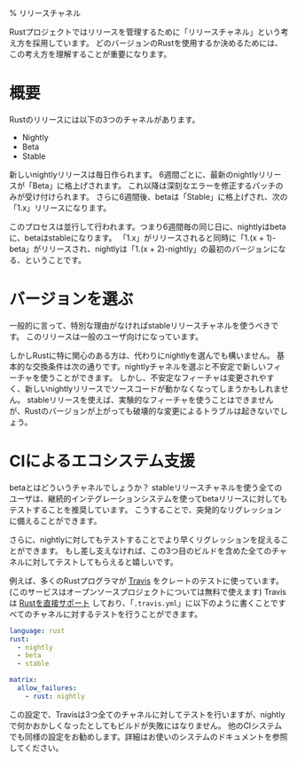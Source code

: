 % リリースチャネル
<!-- % Release Channels -->

<!-- The Rust project uses a concept called ‘release channels’ to manage releases. -->
<!-- It’s important to understand this process to choose which version of Rust -->
<!-- your project should use. -->
Rustプロジェクトではリリースを管理するために「リリースチャネル」という考え方を採用しています。
どのバージョンのRustを使用するか決めるためには、この考え方を理解することが重要になります。

<!-- # Overview -->
# 概要

<!-- There are three channels for Rust releases: -->
Rustのリリースには以下の3つのチャネルがあります。

* Nightly
* Beta
* Stable

<!-- New nightly releases are created once a day. Every six weeks, the latest -->
<!-- nightly release is promoted to ‘Beta’. At that point, it will only receive -->
<!-- patches to fix serious errors. Six weeks later, the beta is promoted to -->
<!-- ‘Stable’, and becomes the next release of `1.x`. -->
新しいnightlyリリースは毎日作られます。
6週間ごとに、最新のnightlyリリースが「Beta」に格上げされます。
これ以降は深刻なエラーを修正するパッチのみが受け付けられます。
さらに6週間後、betaは「Stable」に格上げされ、次の「1.x」リリースになります。

<!-- This process happens in parallel. So every six weeks, on the same day, -->
<!-- nightly goes to beta, beta goes to stable. When `1.x` is released, at -->
<!-- the same time, `1.(x + 1)-beta` is released, and the nightly becomes the -->
<!-- first version of `1.(x + 2)-nightly`. -->
このプロセスは並行して行われます。つまり6週間毎の同じ日に、nightlyはbetaに、betaはstableになります。
「1.x」がリリースされると同時に「1.(x + 1)-beta」がリリースされ、nightlyは「1.(x + 2)-nightly」の最初のバージョンになる、ということです。

<!-- # Choosing a version -->
# バージョンを選ぶ

<!-- Generally speaking, unless you have a specific reason, you should be using the -->
<!-- stable release channel. These releases are intended for a general audience. -->
一般的に言って、特別な理由がなければstableリリースチャネルを使うべきです。
このリリースは一般のユーザ向けになっています。

<!-- However, depending on your interest in Rust, you may choose to use nightly -->
<!-- instead. The basic tradeoff is this: in the nightly channel, you can use -->
<!-- unstable, new Rust features. However, unstable features are subject to change, -->
<!-- and so any new nightly release may break your code. If you use the stable -->
<!-- release, you cannot use experimental features, but the next release of Rust -->
<!-- will not cause significant issues through breaking changes. -->
しかしRustに特に関心のある方は、代わりにnightlyを選んでも構いません。
基本的な交換条件は次の通りです。nightlyチャネルを選ぶと不安定で新しいフィーチャを使うことができます。
しかし、不安定なフィーチャは変更されやすく、新しいnightlyリリースでソースコードが動かなくなってしまうかもしれません。
stableリリースを使えば、実験的なフィーチャを使うことはできませんが、Rustのバージョンが上がっても破壊的な変更によるトラブルは起きないでしょう。

<!-- # Helping the ecosystem through CI -->
# CIによるエコシステム支援

<!-- What about beta? We encourage all Rust users who use the stable release channel -->
<!-- to also test against the beta channel in their continuous integration systems. -->
<!-- This will help alert the team in case there’s an accidental regression. -->
betaとはどういうチャネルでしょうか？
stableリリースチャネルを使う全てのユーザは、継続的インテグレーションシステムを使ってbetaリリースに対してもテストすることを推奨しています。
こうすることで、突発的なリグレッションに備えることができます。

<!-- Additionally, testing against nightly can catch regressions even sooner, and so -->
<!-- if you don’t mind a third build, we’d appreciate testing against all channels. -->
さらに、nightlyに対してもテストすることでより早くリグレッションを捉えることができます。
もし差し支えなければ、この3つ目のビルドを含めた全てのチャネルに対してテストしてもらえると嬉しいです。

<!-- As an example, many Rust programmers use [Travis](https://travis-ci.org/) to -->
<!-- test their crates, which is free for open source projects. Travis [supports -->
<!-- Rust directly][travis], and you can use a `.travis.yml` file like this to -->
<!-- test on all channels: -->
例えば、多くのRustプログラマが [Travis](https://travis-ci.org/) をクレートのテストに使っています。
(このサービスはオープンソースプロジェクトについては無料で使えます)
Travisは [Rustを直接サポート][travis] しており、「`.travis.yml`」に以下のように書くことですべてのチャネルに対するテストを行うことができます。

```yaml
language: rust
rust:
  - nightly
  - beta
  - stable

matrix:
  allow_failures:
    - rust: nightly
```

[travis]: http://docs.travis-ci.com/user/languages/rust/

<!-- With this configuration, Travis will test all three channels, but if something -->
<!-- breaks on nightly, it won’t fail your build. A similar configuration is -->
<!-- recommended for any CI system, check the documentation of the one you’re -->
<!-- using for more details. -->
この設定で、Travisは3つ全てのチャネルに対してテストを行いますが、nightlyで何かおかしくなったとしてもビルドが失敗にはなりません。
他のCIシステムでも同様の設定をお勧めします。詳細はお使いのシステムのドキュメントを参照してください。
